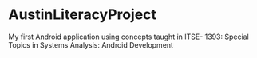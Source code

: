 # AustinLiteracyProject
My first Android application using concepts taught in ITSE- 1393:  Special Topics in Systems Analysis: Android Development
